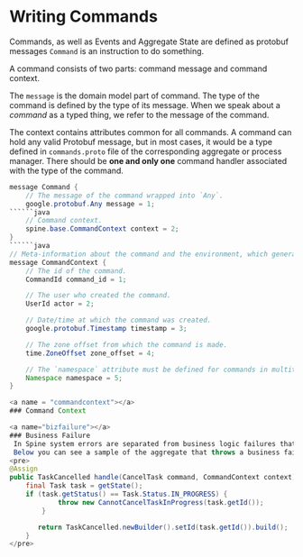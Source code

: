 # Writing Commands

Commands, as well as Events and Aggregate State are defined as protobuf messages
`Command` is an instruction to do something.

A command consists of two parts: command message and command context.

The `message` is the domain model part of command. The type of the command is defined by
the type of its message. When we speak about a *command* as a typed thing, we refer to the message of the command.

The context contains attributes common for all commands.
A command can hold any valid Protobuf message, but in most cases, it would be a type defined in `commands.proto` file of the corresponding aggregate or process manager.
There should be **one and only one** command handler associated with the type of the command.

````java
message Command {
    // The message of the command wrapped into `Any`.
    google.protobuf.Any message = 1;
``````java
    // Command context.
    spine.base.CommandContext context = 2;
}
``````java
// Meta-information about the command and the environment, which generated the command.
message CommandContext {
    // The id of the command.
    CommandId command_id = 1;

    // The user who created the command.
    UserId actor = 2;

    // Date/time at which the command was created.
    google.protobuf.Timestamp timestamp = 3;

    // The zone offset from which the command is made.
    time.ZoneOffset zone_offset = 4;

    // The `namespace` attribute must be defined for commands in multitenant applications.
    Namespace namespace = 5;
}

<a name = "commandcontext"></a>
### Command Context

<a name="bizfailure"></a>
### Business Failure 
 In Spine system errors are separated from business logic failures that can be fixed by user (e.g. not enough money on credit card). 
 Below you can see a sample of the aggregate that throws a business failure on a command, which cannot be performed.
<pre>
@Assign
public TaskCancelled handle(CancelTask command, CommandContext context) throws CannotCancelTaskInProgress {
    final Task task = getState();
    if (task.getStatus() == Task.Status.IN_PROGRESS) {
            throw new CannotCancelTaskInProgress(task.getId());
        }

       return TaskCancelled.newBuilder().setId(task.getId()).build();
    }
</pre>